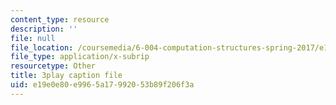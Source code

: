 ```yaml
---
content_type: resource
description: ''
file: null
file_location: /coursemedia/6-004-computation-structures-spring-2017/e19e0e80e9965a17992053b89f206f3a_2IQxigpPMns.vtt
file_type: application/x-subrip
resourcetype: Other
title: 3play caption file
uid: e19e0e80-e996-5a17-9920-53b89f206f3a
---
```

